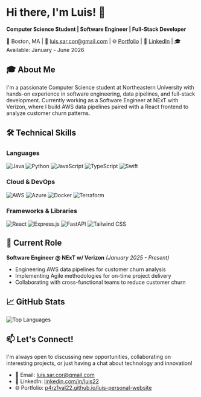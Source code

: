 # Hi there, I'm Luis! 👋

**Computer Science Student | Software Engineer | Full-Stack Developer**

📍 Boston, MA | 📧 luis.sar.cor@gmail.com |
🌐 [Portfolio](https://p4rz1val22.github.io/luis-personal-website/) | 💼 [LinkedIn](https://www.linkedin.com/in/luis22) | 🎓 Available: January - June 2026

## 🎓 About Me

I'm a passionate Computer Science student at Northeastern University with hands-on experience in software engineering, data pipelines, and full-stack development. Currently working as a Software Engineer at NExT with Verizon, where I build AWS data pipelines paired with a React frontend to analyze customer churn patterns.

## 🛠️ Technical Skills

### Languages
![Java](https://img.shields.io/badge/Java-ED8B00?style=for-the-badge&logo=java&logoColor=white)
![Python](https://img.shields.io/badge/Python-3776AB?style=for-the-badge&logo=python&logoColor=white)
![JavaScript](https://img.shields.io/badge/JavaScript-F7DF1E?style=for-the-badge&logo=javascript&logoColor=black)
![TypeScript](https://img.shields.io/badge/TypeScript-007ACC?style=for-the-badge&logo=typescript&logoColor=white)
![Swift](https://img.shields.io/badge/Swift-FA7343?style=for-the-badge&logo=swift&logoColor=white)

### Cloud & DevOps
![AWS](https://img.shields.io/badge/AWS-232F3E?style=for-the-badge&logo=amazon-aws&logoColor=white)
![Azure](https://img.shields.io/badge/Microsoft_Azure-0089D0?style=for-the-badge&logo=microsoft-azure&logoColor=white)
![Docker](https://img.shields.io/badge/Docker-2496ED?style=for-the-badge&logo=docker&logoColor=white)
![Terraform](https://img.shields.io/badge/Terraform-7B42BC?style=for-the-badge&logo=terraform&logoColor=white)

### Frameworks & Libraries
![React](https://img.shields.io/badge/React-20232A?style=for-the-badge&logo=react&logoColor=61DAFB)
![Express.js](https://img.shields.io/badge/Express.js-404D59?style=for-the-badge)
![FastAPI](https://img.shields.io/badge/FastAPI-005571?style=for-the-badge&logo=fastapi)
![Tailwind CSS](https://img.shields.io/badge/Tailwind_CSS-38B2AC?style=for-the-badge&logo=tailwind-css&logoColor=white)

## 💼 Current Role

**Software Engineer @ NExT w/ Verizon** *(January 2025 - Present)*
- Engineering AWS data pipelines for customer churn analysis
- Implementing Agile methodologies for on-time project delivery
- Collaborating with cross-functional teams to reduce customer churn

## 📈 GitHub Stats

![Top Languages](https://github-readme-stats.vercel.app/api/top-langs/?username=P4rz1val22&layout=compact&theme=tokyonight)

## 📫 Let's Connect!

I'm always open to discussing new opportunities, collaborating on interesting projects, or just having a chat about technology and innovation!

- 📧 Email: luis.sar.cor@gmail.com
- 💼 LinkedIn: [linkedin.com/in/luis22](https://www.linkedin.com/in/luis22)
- 🌐 Portfolio: [p4rz1val22.github.io/luis-personal-website](https://p4rz1val22.github.io/luis-personal-website/)

